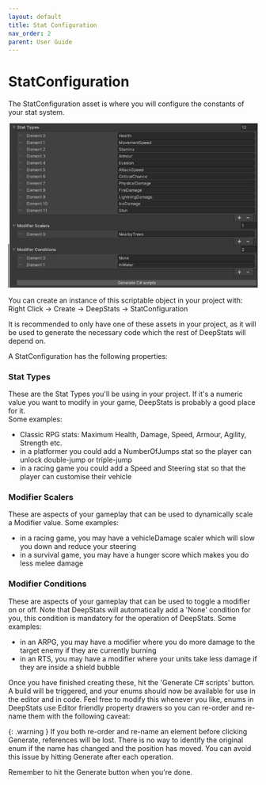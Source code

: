 ```yaml
---
layout: default
title: Stat Configuration
nav_order: 2
parent: User Guide
---
```


# StatConfiguration

The StatConfiguration asset is where you will configure the constants of your stat system.

![example configuration](../images/statConfiguration.jpg)

You can create an instance of this scriptable object in your project with:\
Right Click -> Create -> DeepStats -> StatConfiguration

It is recommended to only have one of these assets in your project, as it will be used to generate the necessary code which the rest of DeepStats will depend on.

A StatConfiguration has the following properties:

### Stat Types
These are the Stat Types you'll be using in your project. If it's a numeric value you want to modify in your game, DeepStats is probably a good place for it.\
Some examples:
- Classic RPG stats: Maximum Health, Damage, Speed, Armour, Agility, Strength etc.
- in a platformer you could add a NumberOfJumps stat so the player can unlock double-jump or triple-jump
- in a racing game you could add a Speed and Steering stat so that the player can customise their vehicle

### Modifier Scalers
These are aspects of your gameplay that can be used to dynamically scale a Modifier value.
Some examples:
- in a racing game, you may have a vehicleDamage scaler which will slow you down and reduce your steering
- in a survival game, you may have a hunger score which makes you do less melee damage

### Modifier Conditions
These are aspects of your gameplay that can be used to toggle a modifier on or off. Note that DeepStats will automatically add a 'None' condition for you, this condition is mandatory for the operation of DeepStats.
Some examples:
- in an ARPG, you may have a modifier where you do more damage to the target enemy if they are currently burning
- in an RTS, you may have a modifier where your units take less damage if they are inside a shield bubble

Once you have finished creating these, hit the 'Generate C# scripts' button. A build will be triggered, and your enums should now be available for use in the editor and in code. Feel free to modify this whenever you like, enums in DeepStats use Editor friendly property drawers so you can re-order and re-name them with the following caveat:

{: .warning }
If you both re-order and re-name an element before clicking Generate, references will be lost. There is no way to identify the original enum if the name has changed and the position has moved. You can avoid this issue by hitting Generate after each operation.

Remember to hit the Generate button when you're done.